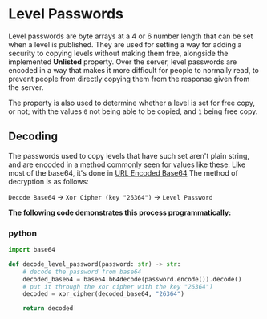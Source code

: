 # Level Passwords

Level passwords are byte arrays at a 4 or 6 number length that can be set when a level is published. They are used for setting a way for adding a security to copying levels without making them free, alongside the implemented **Unlisted** property. Over the server, level passwords are encoded in a way that makes it more difficult for people to normally read, to prevent people from directly copying them from the response given from the server.

The property is also used to determine whether a level is set for free copy, or not; with the values `0` not being able to be copied, and `1` being free copy.

## Decoding

The passwords used to copy levels that have such set aren't plain string, and are encoded in a method commonly seen for values like these. Like most of the base64, it's done in [URL Encoded Base64](/topics/encryption/base64.md) The method of decryption is as follows:

`Decode Base64` -> `Xor Cipher (key "26364")` -> `Level Password`

**The following code demonstrates this process programmatically:**

<!-- tabs:start -->

### **python**

```py
import base64

def decode_level_password(password: str) -> str:
	# decode the password from base64
	decoded_base64 = base64.b64decode(password.encode()).decode()
	# put it through the xor cipher with the key "26364")
	decoded = xor_cipher(decoded_base64, "26364")

	return decoded
```

<!-- tabs:end -->
